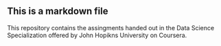 ## This is a markdown file
This repository contains the assingments handed out in the Data Science Specialization offered
by John Hopikns University on Coursera.

